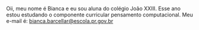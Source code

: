 Oii, meu nome é Bianca e eu sou aluna do colégio João XXIII.
Esse ano estou estudando o componente curricular pensamento computacional.
Meu e-mail é: bianca.barcellar@escola.pr.gov.br 
